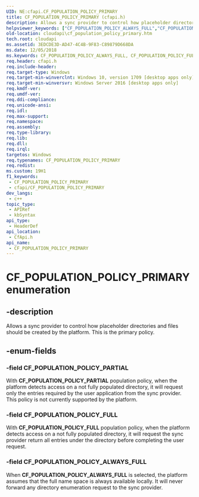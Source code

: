 ```yaml
---
UID: NE:cfapi.CF_POPULATION_POLICY_PRIMARY
title: CF_POPULATION_POLICY_PRIMARY (cfapi.h)
description: Allows a sync provider to control how placeholder directories and files should be created by the platform. This is the primary policy.
helpviewer_keywords: ["CF_POPULATION_POLICY_ALWAYS_FULL","CF_POPULATION_POLICY_FULL","CF_POPULATION_POLICY_PARTIAL","CF_POPULATION_POLICY_PRIMARY","CF_POPULATION_POLICY_PRIMARY enumeration","PCF_POPULATION_POLICY_PRIMARY","PCF_POPULATION_POLICY_PRIMARY enumeration pointer","cfapi/CF_POPULATION_POLICY_ALWAYS_FULL","cfapi/CF_POPULATION_POLICY_FULL","cfapi/CF_POPULATION_POLICY_PARTIAL","cfapi/CF_POPULATION_POLICY_PRIMARY","cfapi/PCF_POPULATION_POLICY_PRIMARY","cloudApi.cf_population_policy_primary"]
old-location: cloudapi\cf_population_policy_primary.htm
tech.root: cloudapi
ms.assetid: 3EDCDE3D-AD47-4C4B-9F83-C89879D668DA
ms.date: 12/05/2018
ms.keywords: CF_POPULATION_POLICY_ALWAYS_FULL, CF_POPULATION_POLICY_FULL, CF_POPULATION_POLICY_PARTIAL, CF_POPULATION_POLICY_PRIMARY, CF_POPULATION_POLICY_PRIMARY enumeration, PCF_POPULATION_POLICY_PRIMARY, PCF_POPULATION_POLICY_PRIMARY enumeration pointer, cfapi/CF_POPULATION_POLICY_ALWAYS_FULL, cfapi/CF_POPULATION_POLICY_FULL, cfapi/CF_POPULATION_POLICY_PARTIAL, cfapi/CF_POPULATION_POLICY_PRIMARY, cfapi/PCF_POPULATION_POLICY_PRIMARY, cloudApi.cf_population_policy_primary
req.header: cfapi.h
req.include-header: 
req.target-type: Windows
req.target-min-winverclnt: Windows 10, version 1709 [desktop apps only]
req.target-min-winversvr: Windows Server 2016 [desktop apps only]
req.kmdf-ver: 
req.umdf-ver: 
req.ddi-compliance: 
req.unicode-ansi: 
req.idl: 
req.max-support: 
req.namespace: 
req.assembly: 
req.type-library: 
req.lib: 
req.dll: 
req.irql: 
targetos: Windows
req.typenames: CF_POPULATION_POLICY_PRIMARY
req.redist: 
ms.custom: 19H1
f1_keywords:
 - CF_POPULATION_POLICY_PRIMARY
 - cfapi/CF_POPULATION_POLICY_PRIMARY
dev_langs:
 - c++
topic_type:
 - APIRef
 - kbSyntax
api_type:
 - HeaderDef
api_location:
 - CfApi.h
api_name:
 - CF_POPULATION_POLICY_PRIMARY
---
```


# CF_POPULATION_POLICY_PRIMARY enumeration


## -description

Allows a sync provider to control how placeholder directories and files should be created by the platform.  This is the primary policy.

## -enum-fields

### -field CF_POPULATION_POLICY_PARTIAL

With <b>CF_POPULATION_POLICY_PARTIAL</b> population policy, when the platform detects access on a not fully populated directory, it will request only the entries required by the user application from the sync provider. This policy is not currently supported by the platform.

### -field CF_POPULATION_POLICY_FULL

With <b>CF_POPULATION_POLICY_FULL</b> population policy, when the platform detects access on a not fully populated directory, it will request the sync provider return all entries under the directory before completing the user request.

### -field CF_POPULATION_POLICY_ALWAYS_FULL

When <b>CF_POPULATION_POLICY_ALWAYS_FULL</b> is selected, the platform assumes that the full name space is always available locally. It will never forward any directory enumeration request to the sync provider.

